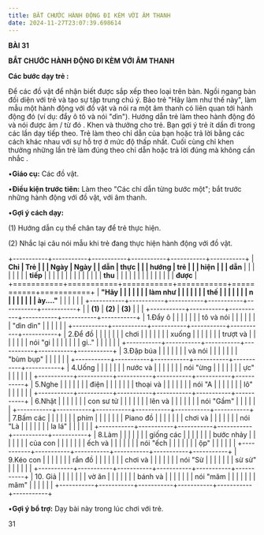 ```yaml
---
title: BẮT CHƯỚC HÀNH ĐỘNG ĐI KÈM VỚI ÂM THANH
date: 2024-11-27T23:07:39.698614
---
```

**BÀI 31**

**BẮT CHƯỚC HÀNH ĐỘNG ĐI KÈM VỚI ÂM THANH**

**Các bước dạy trẻ :**

Để các đồ vật để nhận biết được sắp xếp theo loại trên bàn. Ngồi ngang
bàn đối diện với trẻ và tạo sự tập trung chú ý. Bảo trẻ "Hãy làm như
thế này", làm mẫu một hành động với đồ vật và nói ra một âm thanh có
liên quan tới hành động đó (ví dụ: đẩy ô tô và nói "dìn"). Hướng dẫn
trẻ làm theo hành động đó và nói được âm / từ đó . Khen và thưởng cho
trẻ. Bạn gợi ý trẻ ít dần đi trong các lần dạy tiếp theo. Trẻ làm theo
chỉ dẫn của bạn hoặc trả lời bằng các cách khác nhau với sự hỗ trợ ở
mức độ thấp nhất. Cuối cùng chỉ khen thưởng những lần trẻ làm đúng
theo chỉ dẫn hoặc trả lời đúng mà không cần nhắc .

•**Giáo cụ:** Các đồ vật.

•**Điều kiện trước tiên:** Làm theo "Các chỉ dẫn từng bước một"; bắt
trước những hành động với đồ vật, với âm thanh.

•**Gợi ý cách dạy:**

(1) Hướng dẫn cụ thể chân tay để trẻ thực hiện.

(2) Nhắc lại câu nói mẫu khi trẻ đang thực hiện hành động với đồ
vật.

+-----------+-----------+-----------+-----------+-----------+-----------+
| **Chỉ     | **Trẻ     |           |           | **Ngày** | **Ngày  |
| dẫn**     | thực      |           |           | **hướng   | trẻ**  |
|           | hiện**    |           |           | dẫn**     |         |
|           |           |           |           |           | **tiếp** |
|           |           |           |           |           |         |
|           |           |           |           |           |  **thu** |
|           |           |           |           |           |         |
|           |           |           |           |           |  **được** |
+===========+===========+===========+===========+===========+===========+
| **"Hãy    |           |           |           |           |           |
| làm như   |           |           |           |           |           |
| thế       |           |           |           |           |           |
| n         |           |           |           |           |           |
| ày...."** |           |           |           |           |           |
+-----------+-----------+-----------+-----------+-----------+-----------+
|           | **(1)**   | **(2)**   | **(3)**   |           |           |
+-----------+-----------+-----------+-----------+-----------+-----------+
| 1.Đẩy ô   |           |           |           |           |           |
| tô và nói |           |           |           |           |           |
| "dìn dìn" |           |           |           |           |           |
+-----------+-----------+-----------+-----------+-----------+-----------+
| 2.Để đồ   |           |           |           |           |           |
| chơi      |           |           |           |           |           |
| xuống     |           |           |           |           |           |
| trượt và  |           |           |           |           |           |
| nói "gi   |           |           |           |           |           |
| gi.."     |           |           |           |           |           |
+-----------+-----------+-----------+-----------+-----------+-----------+
| 3.Đập búa |           |           |           |           |           |
| và nói    |           |           |           |           |           |
| "bùm bụp" |           |           |           |           |           |
+-----------+-----------+-----------+-----------+-----------+-----------+
| 4.Uống    |           |           |           |           |           |
| nước và   |           |           |           |           |           |
| nói "ừng  |           |           |           |           |           |
| ực"       |           |           |           |           |           |
+-----------+-----------+-----------+-----------+-----------+-----------+
| 5.Nghe    |           |           |           |           |           |
| điện      |           |           |           |           |           |
| thoại và  |           |           |           |           |           |
| nói "A    |           |           |           |           |           |
| lô"       |           |           |           |           |           |
+-----------+-----------+-----------+-----------+-----------+-----------+
| 6.Nhặt    |           |           |           |           |           |
| con sư tử |           |           |           |           |           |
| lên và    |           |           |           |           |           |
| nói "Gầm" |           |           |           |           |           |
+-----------+-----------+-----------+-----------+-----------+-----------+
| 7.Bấm các |           |           |           |           |           |
| phím      |           |           |           |           |           |
| Piano đồ  |           |           |           |           |           |
| chơi và   |           |           |           |           |           |
| nói "Là   |           |           |           |           |           |
| la lá"    |           |           |           |           |           |
+-----------+-----------+-----------+-----------+-----------+-----------+
| 8.Làm     |           |           |           |           |           |
| giống các |           |           |           |           |           |
| bước nhảy |           |           |           |           |           |
| của con   |           |           |           |           |           |
| ếch và    |           |           |           |           |           |
| nói "ếch  |           |           |           |           |           |
| ộp"       |           |           |           |           |           |
+-----------+-----------+-----------+-----------+-----------+-----------+
| 9.Kéo con |           |           |           |           |           |
| rắn đồ    |           |           |           |           |           |
| chơi và   |           |           |           |           |           |
| nói "Sừ   |           |           |           |           |           |
| sừ sừ"    |           |           |           |           |           |
+-----------+-----------+-----------+-----------+-----------+-----------+
| 10. Giả  |           |           |           |           |           |
| vờ ăn     |           |           |           |           |           |
| bánh và   |           |           |           |           |           |
| nói "măm  |           |           |           |           |           |
| măm"      |           |           |           |           |           |
+-----------+-----------+-----------+-----------+-----------+-----------+

•**Gợi ý bổ trợ:** Dạy bài này trong lúc chơi với trẻ.

31

